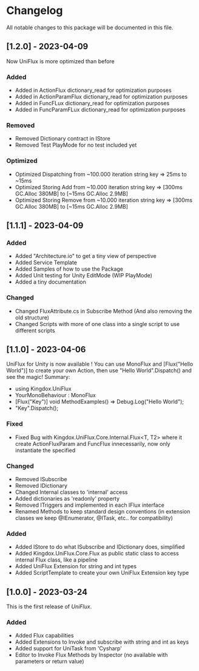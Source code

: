 # Changelog
All notable changes to this package will be documented in this file.

## [1.2.0] - 2023-04-09

Now UniFlux is more optimized than before

### Added
- Added in ActionFlux dictionary_read for optimization purposes
- Added in ActionParamFlux dictionary_read for optimization purposes
- Added in FuncFLux dictionary_read for optimization purposes
- Added in FuncParamFLux dictionary_read for optimization purposes

### Removed
- Removed Dictionary contract in IStore
- Removed Test PlayMode for no test included yet

### Optimized
- Optimized Dispatching from ~100.000 iteration string key => 25ms to ~15ms
- Optimized Storing Add from ~10.000 iteration string key => [300ms GC.Alloc 380MB] to [~15ms GC.Alloc 2.9MB]
- Optimized Storing Remove from ~10.000 iteration string key => [300ms GC.Alloc 380MB] to [~15ms GC.Alloc 2.9MB]

## [1.1.1] - 2023-04-09

### Added
- Added "Architecture.io" to get a tiny view of perspective
- Added Service Template
- Added Samples of how to use the Package
- Added Unit testing for Unity EditMode (WIP PlayMode)
- Added a tiny documentation

### Changed
- Changed FluxAttribute.cs in Subscribe Method (And also removing the old structure)
- Changed Scripts with more of one class into a single script to use different scripts

## [1.1.0] - 2023-04-06

UniFlux for Unity is now available ! You can use MonoFlux and [Flux("Hello World")] to create your own Action, then use "Hello World".Dispatch() and see the magic!
Summary:
- using Kingdox.UniFlux
- YourMonoBehaviour : MonoFlux
- [Flux("Key")] void MethodExamples() => Debug.Log("Hello World");
- "Key".Dispatch();

### Fixed
- Fixed Bug with Kingdox.UniFlux.Core.Internal.Flux<T, T2> where it create ActionFluxParam and FuncFlux innecessarily, now only instantiate the specified

### Changed
- Removed ISubscribe
- Removed IDictionary
- Changed Internal classes to 'internal' access
- Added dictionaries as 'readonly' property
- Removed ITriggers and implemented in each IFlux interface
- Renamed Methods to keep standard design conventions (in extension classes we keep @IEnumerator, @ITask, etc.. for compatibility)

### Added
- Added IStore to do what ISubscribe and IDictionary does, simplified
- Added Kingdox.UniFlux.Core.Flux as public static class to access internal Flux class, like a pipeline
- Added UniFlux Extension for string and int types
- Added ScriptTemplate to create your own UniFlux Extension key type

## [1.0.0] - 2023-03-24
This is the first release of *UniFlux*.

### Added
- Added Flux capabilities
- Added Extensions to Invoke and subscribe with string and int as keys
- Added support for UniTask from 'Cysharp'
- Editor to Invoke Flux Methods by Inspector (no available with parameters or return value)




<!-- 
    Template 
    ## [1.0.0] - 2023-12-31 
    This is the a commit

    ### Added
    ### Removed
    ### Fixed
    ### Changed
    ### Unreleased
    # Changelog
-->
